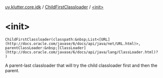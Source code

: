 [uy.klutter.core.jdk](../index.md) / [ChildFirstClassloader](index.md) / [&lt;init&gt;](.)


# &lt;init&gt;
`ChildFirstClassloader(classpath:&nbsp;List<[URL](http://docs.oracle.com/javase/6/docs/api/java/net/URL.html)>, parentClassLoader:&nbsp;[ClassLoader](http://docs.oracle.com/javase/6/docs/api/java/lang/ClassLoader.html)?)`

A parent-last classloader that will try the child classloader first and then the parent.


